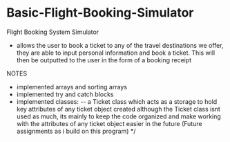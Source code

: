 # Basic-Flight-Booking-Simulator

Flight Booking System Simulator
- allows the user to book a ticket to any of the travel destinations we offer, they are able to input personal information 
  and book a ticket. This will then be outputted to the user in the form of a booking receipt

NOTES
- implemented arrays and sorting arrays
- implemented try and catch blocks 
- implemented classes:
-- a Ticket class which acts as a storage to hold key attributes of any ticket object created although the Ticket class isnt used as much, its mainly to keep the code organized and make working with the attributes of any ticket object easier in the future (Future assignments as i build on this program)
*/
